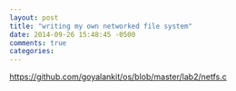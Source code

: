 ```yaml
---
layout: post
title: "writing my own networked file system"
date: 2014-09-26 15:48:45 -0500
comments: true
categories: 
---
```


https://github.com/goyalankit/os/blob/master/lab2/netfs.c
